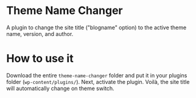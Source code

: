 # Theme Name Changer

A plugin to change the site title ("blogname" option) to the active theme name, version, and author.

# How to use it

Download the entire `theme-name-changer` folder and put it in your plugins folder (`wp-content/plugins/`). Next, activate the plugin. Voilà, the site title will automatically change on theme switch.